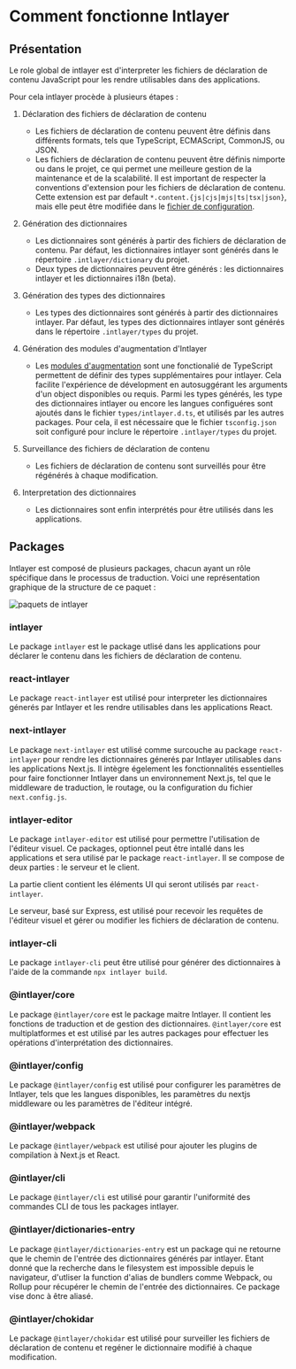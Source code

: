 # Comment fonctionne Intlayer

## Présentation

Le role global de intlayer est d'interpreter les fichiers de déclaration de contenu JavaScript pour les rendre utilisables dans des applications.

Pour cela intlayer procède à plusieurs étapes :

1. Déclaration des fichiers de déclaration de contenu

   - Les fichiers de déclaration de contenu peuvent être définis dans différents formats, tels que TypeScript, ECMAScript, CommonJS, ou JSON.
   - Les fichiers de déclaration de contenu peuvent être définis nimporte ou dans le projet, ce qui permet une meilleure gestion de la maintenance et de la scalabilité. Il est important de respecter la conventions d'extension pour les fichiers de déclaration de contenu. Cette extension est par default `*.content.{js|cjs|mjs|ts|tsx|json}`, mais elle peut être modifiée dans le [fichier de configuration](https://github.com/aymericzip/intlayer/blob/main/docs/docs/configuration_fr.md).

2. Génération des dictionnaires

   - Les dictionnaires sont générés à partir des fichiers de déclaration de contenu. Par défaut, les dictionnaires intlayer sont générés dans le répertoire `.intlayer/dictionary` du projet.
   - Deux types de dictionnaires peuvent être générés : les dictionnaires intlayer et les dictionnaires i18n (beta).

3. Génération des types des dictionnaires

   - Les types des dictionnaires sont générés à partir des dictionnaires intlayer. Par défaut, les types des dictionnaires intlayer sont générés dans le répertoire `.intlayer/types` du projet.

4. Génération des modules d'augmentation d'Intlayer

   - Les [modules d'augmentation](https://www.typescriptlang.org/docs/handbook/declaration-merging.html) sont une fonctionalié de TypeScript permettent de définir des types supplémentaires pour intlayer. Cela facilite l'expérience de dévelopment en autosuggérant les arguments d'un object disponibles ou requis.
     Parmi les types générés, les type des dictionnaires intlayer ou encore les langues configuéres sont ajoutés dans le fichier `types/intlayer.d.ts`, et utilisés par les autres packages. Pour cela, il est nécessaire que le fichier `tsconfig.json` soit configuré pour inclure le répertoire `.intlayer/types` du projet.

5. Surveillance des fichiers de déclaration de contenu

   - Les fichiers de déclaration de contenu sont surveillés pour être régénérés à chaque modification.

6. Interpretation des dictionnaires
   - Les dictionnaires sont enfin interprétés pour être utilisés dans les applications.

## Packages

Intlayer est composé de plusieurs packages, chacun ayant un rôle spécifique dans le processus de traduction. Voici une représentation graphique de la structure de ce paquet :

![paquets de intlayer](https://github.com/aymericzip/intlayer/blob/main/docs/assets/packages_dependency_graph.svg)

### intlayer

Le package `intlayer` est le package utlisé dans les applications pour déclarer le contenu dans les fichiers de déclaration de contenu.

### react-intlayer

Le package `react-intlayer` est utilisé pour interpreter les dictionnaires génerés par Intlayer et les rendre utilisables dans les applications React.

### next-intlayer

Le package `next-intlayer` est utilisé comme surcouche au package `react-intlayer` pour rendre les dictionnaires génerés par Intlayer utilisables dans les applications Next.js. Il intègre égelement les fonctionnalités essentielles pour faire fonctionner Intlayer dans un environnement Next.js, tel que le middleware de traduction, le routage, ou la configuration du fichier `next.config.js`.

### intlayer-editor

Le package `intlayer-editor` est utilisé pour permettre l'utilisation de l'éditeur visuel. Ce packages, optionnel peut être intallé dans les applications et sera utilisé par le package `react-intlayer`.
Il se compose de deux parties : le serveur et le client.

La partie client contient les éléments UI qui seront utilisés par `react-intlayer`.

Le serveur, basé sur Express, est utilisé pour recevoir les requêtes de l'éditeur visuel et gérer ou modifier les fichiers de déclaration de contenu.

### intlayer-cli

Le package `intlayer-cli` peut être utilisé pour générer des dictionnaires à l'aide de la commande `npx intlayer build`.

### @intlayer/core

Le package `@intlayer/core` est le package maitre Intlayer. Il contient les fonctions de traduction et de gestion des dictionnaires. `@intlayer/core` est multiplatformes et est utilisé par les autres packages pour effectuer les opérations d'interprétation des dictionnaires.

### @intlayer/config

Le package `@intlayer/config` est utilisé pour configurer les paramètres de Intlayer, tels que les langues disponibles, les paramètres du nextjs middleware ou les paramètres de l'éditeur intégré.

### @intlayer/webpack

Le package `@intlayer/webpack` est utilisé pour ajouter les plugins de compilation à Next.js et React.

### @intlayer/cli

Le package `@intlayer/cli` est utilisé pour garantir l'uniformité des commandes CLI de tous les packages intlayer.

### @intlayer/dictionaries-entry

Le package `@intlayer/dictionaries-entry` est un package qui ne retourne que le chemin de l'entrée des dictionnaires générés par intlayer. Etant donné que la recherche dans le filesystem est impossible depuis le navigateur, d'utliser la function d'alias de bundlers comme Webpack, ou Rollup pour récupérer le chemin de l'entrée des dictionnaires. Ce package vise donc à être aliasé.

### @intlayer/chokidar

Le package `@intlayer/chokidar` est utilisé pour surveiller les fichiers de déclaration de contenu et regéner le dictionnaire modifié à chaque modification.
